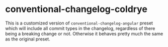 # conventional-changelog-coldrye

This is a customized version of ``conventional-changelog-angular`` preset which will include all commit
types in the changelog, regardless of there being a breaking change or not. Otherwise it behaves pretty
much the same as the original preset.

